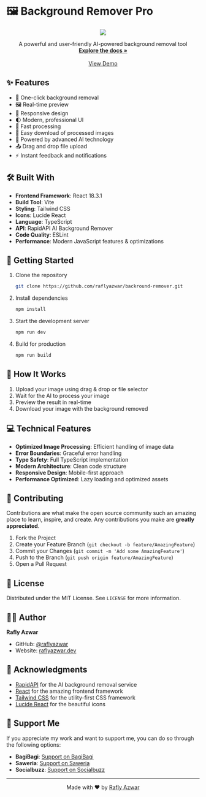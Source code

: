 # 🖼️ Background Remover Pro

<div align="center">
  <img src="https://i.ibb.co.com/hF1NY42/Screenshot-2025-01-11-021335.png">
  
  <p align="center">
    A powerful and user-friendly AI-powered background removal tool
    <br />
    <a href="https://github.com/raflyazwar/backround-remover"><strong>Explore the docs »</strong></a>
    <br />
    <br />
    <a href="https://backround-remover-ruby.vercel.app/">View Demo</a>
  </p>
</div>

## ✨ Features

- 🎯 One-click background removal
- 🖼️ Real-time preview
- 📱 Responsive design
- 🌓 Modern, professional UI
- 🚀 Fast processing
- 💾 Easy download of processed images
- 🎨 Powered by advanced AI technology
- 📤 Drag and drop file upload
- ⚡ Instant feedback and notifications

## 🛠️ Built With

- **Frontend Framework**: React 18.3.1
- **Build Tool**: Vite
- **Styling**: Tailwind CSS
- **Icons**: Lucide React
- **Language**: TypeScript
- **API**: RapidAPI AI Background Remover
- **Code Quality**: ESLint
- **Performance**: Modern JavaScript features & optimizations

## 🚀 Getting Started

1. Clone the repository
   ```sh
   git clone https://github.com/raflyazwar/backround-remover.git
   ```

2. Install dependencies
   ```sh
   npm install
   ```

3. Start the development server
   ```sh
   npm run dev
   ```

4. Build for production
   ```sh
   npm run build
   ```

## 🌟 How It Works

1. Upload your image using drag & drop or file selector
2. Wait for the AI to process your image
3. Preview the result in real-time
4. Download your image with the background removed

## 💻 Technical Features

- **Optimized Image Processing**: Efficient handling of image data
- **Error Boundaries**: Graceful error handling
- **Type Safety**: Full TypeScript implementation
- **Modern Architecture**: Clean code structure
- **Responsive Design**: Mobile-first approach
- **Performance Optimized**: Lazy loading and optimized assets

## 🤝 Contributing

Contributions are what make the open source community such an amazing place to learn, inspire, and create. Any contributions you make are **greatly appreciated**.

1. Fork the Project
2. Create your Feature Branch (`git checkout -b feature/AmazingFeature`)
3. Commit your Changes (`git commit -m 'Add some AmazingFeature'`)
4. Push to the Branch (`git push origin feature/AmazingFeature`)
5. Open a Pull Request

## 📝 License

Distributed under the MIT License. See `LICENSE` for more information.

## 👨‍💻 Author

**Rafly Azwar**
- GitHub: [@raflyazwar](https://github.com/raflyazwar)
- Website: [raflyazwar.dev](https://raflyazwar.vercel.app/)

## 🙏 Acknowledgments

- [RapidAPI](https://rapidapi.com) for the AI background removal service
- [React](https://reactjs.org) for the amazing frontend framework
- [Tailwind CSS](https://tailwindcss.com) for the utility-first CSS framework
- [Lucide React](https://lucide.dev) for the beautiful icons

## 💖 Support Me

If you appreciate my work and want to support me, you can do so through the following options:

- **BagiBagi**: [Support on BagiBagi](https://bagibagi.co/Raflyazwar)
- **Saweria**: [Support on Saweria](https://saweria.co/Raflyazwar)
- **Socialbuzz**: [Support on Socialbuzz](https://sociabuzz.com/raflyazwar)

---

<div align="center">
  Made with ❤️ by <a href="https://github.com/raflyazwar">Rafly Azwar</a>
</div>
